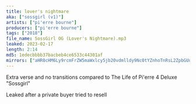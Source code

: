 ```yaml
---
title: lover's nightmare
aka: ["sossgirl (v1)"]
artists: ["pi'erre bourne"]
producers: ["pi'erre bourne"]
tags: ["2018"]
file_name: SossGirl OG (Lover's Nightmare).mp3
leaked: 2023-02-17
length: 2:14
md5: 1edecbbbb37bacbeb4ce6533c44301af
mirrors: ["aHR0cHM6Ly9rcmFrZW5maWxlcy5jb20vdmlldy9Nc0tYZnhoTnRsL2ZpbGUuaHRtbA==", "aHR0cHM6Ly9kYnJlZS5vcmcvdi8wNmVlNDY="]
---
```

Extra verse and no transitions compared to The Life of Pi'erre 4 Deluxe "Sossgirl"

Leaked after a private buyer tried to resell
